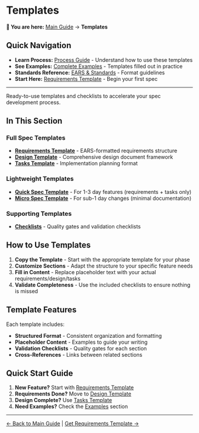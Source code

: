 # Templates

<!-- Navigation Metadata -->
<!-- Section: Templates | Level: Reference | Prerequisites: None -->
<!-- Related: process/README.md, examples/README.md, resources/standards.md -->

**📍 You are here:** [Main Guide](../README.md) → **Templates**

## Quick Navigation
- **Learn Process:** [Process Guide](../process/README.md) - Understand how to use these templates
- **See Examples:** [Complete Examples](../examples/README.md) - Templates filled out in practice
- **Standards Reference:** [EARS & Standards](../resources/standards.md) - Format guidelines
- **Start Here:** [Requirements Template](requirements-template.md) - Begin your first spec

---

Ready-to-use templates and checklists to accelerate your spec development process.

## In This Section

### Full Spec Templates
- **[Requirements Template](requirements-template.md)** - EARS-formatted requirements structure
- **[Design Template](design-template.md)** - Comprehensive design document framework
- **[Tasks Template](tasks-template.md)** - Implementation planning format

### Lightweight Templates
- **[Quick Spec Template](quick-spec-template.md)** - For 1-3 day features (requirements + tasks only)
- **[Micro Spec Template](micro-spec-template.md)** - For sub-1 day changes (minimal documentation)

### Supporting Templates
- **[Checklists](checklists.md)** - Quality gates and validation checklists

## How to Use Templates

1. **Copy the Template** - Start with the appropriate template for your phase
2. **Customize Sections** - Adapt the structure to your specific feature needs
3. **Fill in Content** - Replace placeholder text with your actual requirements/design/tasks
4. **Validate Completeness** - Use the included checklists to ensure nothing is missed

## Template Features

Each template includes:
- **Structured Format** - Consistent organization and formatting
- **Placeholder Content** - Examples to guide your writing
- **Validation Checklists** - Quality gates for each section
- **Cross-References** - Links between related sections

## Quick Start Guide

1. **New Feature?** Start with [Requirements Template](requirements-template.md)
2. **Requirements Done?** Move to [Design Template](design-template.md)  
3. **Design Complete?** Use [Tasks Template](tasks-template.md)
4. **Need Examples?** Check the [Examples](../examples/README.md) section

---

[← Back to Main Guide](../README.md) | [Get Requirements Template →](requirements-template.md)